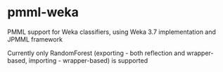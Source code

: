 # pmml-weka
PMML support for Weka classifiers, using Weka 3.7 implementation and JPMML framework

Currently only RandomForest (exporting - both reflection and wrapper-based, importing - wrapper-based) is supported

